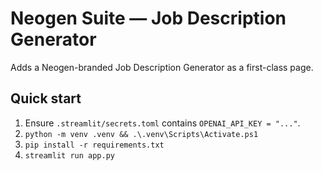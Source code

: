 ﻿# Neogen Suite — Job Description Generator

Adds a Neogen-branded Job Description Generator as a first-class page.

## Quick start
1) Ensure `.streamlit/secrets.toml` contains `OPENAI_API_KEY = "..."`.
2) `python -m venv .venv && .\.venv\Scripts\Activate.ps1`
3) `pip install -r requirements.txt`
4) `streamlit run app.py`


